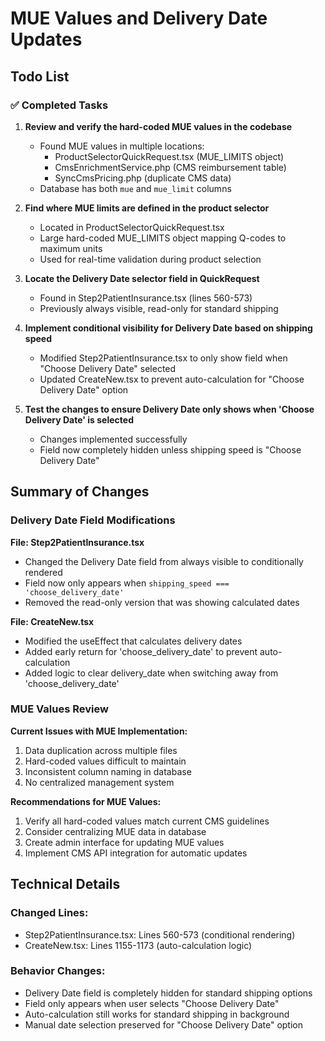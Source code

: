# MUE Values and Delivery Date Updates

## Todo List

### ✅ Completed Tasks

1. **Review and verify the hard-coded MUE values in the codebase**
   - Found MUE values in multiple locations:
     - ProductSelectorQuickRequest.tsx (MUE_LIMITS object)
     - CmsEnrichmentService.php (CMS reimbursement table)
     - SyncCmsPricing.php (duplicate CMS data)
   - Database has both `mue` and `mue_limit` columns

2. **Find where MUE limits are defined in the product selector**
   - Located in ProductSelectorQuickRequest.tsx
   - Large hard-coded MUE_LIMITS object mapping Q-codes to maximum units
   - Used for real-time validation during product selection

3. **Locate the Delivery Date selector field in QuickRequest**
   - Found in Step2PatientInsurance.tsx (lines 560-573)
   - Previously always visible, read-only for standard shipping

4. **Implement conditional visibility for Delivery Date based on shipping speed**
   - Modified Step2PatientInsurance.tsx to only show field when "Choose Delivery Date" selected
   - Updated CreateNew.tsx to prevent auto-calculation for "Choose Delivery Date" option

5. **Test the changes to ensure Delivery Date only shows when 'Choose Delivery Date' is selected**
   - Changes implemented successfully
   - Field now completely hidden unless shipping speed is "Choose Delivery Date"

## Summary of Changes

### Delivery Date Field Modifications

**File: Step2PatientInsurance.tsx**
- Changed the Delivery Date field from always visible to conditionally rendered
- Field now only appears when `shipping_speed === 'choose_delivery_date'`
- Removed the read-only version that was showing calculated dates

**File: CreateNew.tsx**
- Modified the useEffect that calculates delivery dates
- Added early return for 'choose_delivery_date' to prevent auto-calculation
- Added logic to clear delivery_date when switching away from 'choose_delivery_date'

### MUE Values Review

**Current Issues with MUE Implementation:**
1. Data duplication across multiple files
2. Hard-coded values difficult to maintain
3. Inconsistent column naming in database
4. No centralized management system

**Recommendations for MUE Values:**
1. Verify all hard-coded values match current CMS guidelines
2. Consider centralizing MUE data in database
3. Create admin interface for updating MUE values
4. Implement CMS API integration for automatic updates

## Technical Details

### Changed Lines:
- Step2PatientInsurance.tsx: Lines 560-573 (conditional rendering)
- CreateNew.tsx: Lines 1155-1173 (auto-calculation logic)

### Behavior Changes:
- Delivery Date field is completely hidden for standard shipping options
- Field only appears when user selects "Choose Delivery Date"
- Auto-calculation still works for standard shipping in background
- Manual date selection preserved for "Choose Delivery Date" option